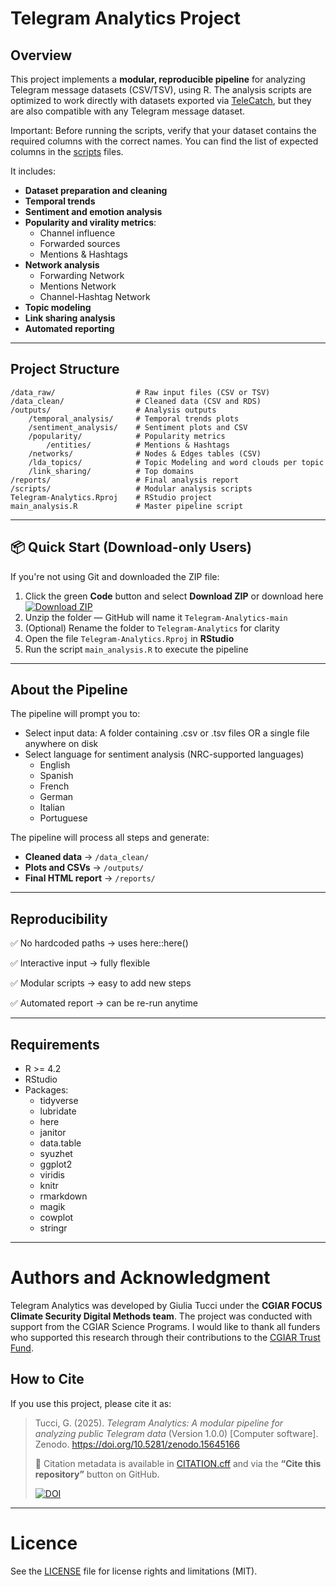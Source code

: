 # Telegram Analytics Project

## Overview

This project implements a **modular, reproducible pipeline** for analyzing Telegram message datasets (CSV/TSV), using R. The analysis scripts are optimized to work directly with datasets exported via [TeleCatch](https://github.com/labaffa/telecatch), but they are also compatible with any Telegram message dataset.

Important: Before running the scripts, verify that your dataset contains the required columns with the correct names. You can find the list of expected columns in the [scripts](https://github.com/gtucci/Telegram-Analytics/tree/main/scripts) files.

It includes:

-   **Dataset preparation and cleaning**
-   **Temporal trends**
-   **Sentiment and emotion analysis**
-   **Popularity and virality metrics**:
    -   Channel influence
    -   Forwarded sources
    -   Mentions & Hashtags
-   **Network analysis**
    -   Forwarding Network
    -   Mentions Network
    -   Channel-Hashtag Network
-   **Topic modeling** 
-   **Link sharing analysis** 
-   **Automated reporting** 

------------------------------------------------------------------------

## Project Structure

``` text
/data_raw/                  # Raw input files (CSV or TSV)
/data_clean/                # Cleaned data (CSV and RDS)
/outputs/                   # Analysis outputs
    /temporal_analysis/     # Temporal trends plots
    /sentiment_analysis/    # Sentiment plots and CSV
    /popularity/            # Popularity metrics
        /entities/          # Mentions & Hashtags
    /networks/              # Nodes & Edges tables (CSV)
    /lda_topics/            # Topic Modeling and word clouds per topic
    /link_sharing/          # Top domains
/reports/                   # Final analysis report
/scripts/                   # Modular analysis scripts
Telegram-Analytics.Rproj    # RStudio project
main_analysis.R             # Master pipeline script
```

------------------------------------------------------------------------


## 📦 Quick Start (Download-only Users)

If you're not using Git and downloaded the ZIP file:

1. Click the green **Code** button and select **Download ZIP** or download here  [![Download ZIP](https://img.shields.io/badge/Download-ZIP-blue)](https://github.com/gtucci/Telegram-Analytics/archive/refs/heads/main.zip)
2. Unzip the folder — GitHub will name it `Telegram-Analytics-main`
3. (Optional) Rename the folder to `Telegram-Analytics` for clarity
4. Open the file `Telegram-Analytics.Rproj` in **RStudio**
5. Run the script `main_analysis.R` to execute the pipeline

------------------------------------------------------------------------

   ## About the Pipeline

 The pipeline will prompt you to:

-   Select input data: A folder containing .csv or .tsv files OR a single file anywhere on disk
-   Select language for sentiment analysis (NRC-supported languages)
    -   English
    -   Spanish
    -   French
    -   German
    -   Italian
    -   Portuguese

The pipeline will process all steps and generate:

-   **Cleaned data** → `/data_clean/`
-   **Plots and CSVs** → `/outputs/`
-   **Final HTML report** → `/reports/`

------------------------------------------------------------------------

## Reproducibility

✅ No hardcoded paths → uses here::here()

✅ Interactive input → fully flexible

✅ Modular scripts → easy to add new steps

✅ Automated report → can be re-run anytime

------------------------------------------------------------------------

## Requirements

-   R \>= 4.2
-   RStudio
-   Packages:
    -   tidyverse
    -   lubridate
    -   here
    -   janitor
    -   data.table
    -   syuzhet
    -   ggplot2
    -   viridis
    -   knitr
    -   rmarkdown
    -   magik
    -   cowplot
    -   stringr

------------------------------------------------------------------------



# Authors and Acknowledgment

Telegram Analytics was developed by Giulia Tucci under the **CGIAR FOCUS** **Climate Security Digital Methods team**. The project was conducted with support from the CGIAR Science Programs. I would like to thank all funders who supported this research through their contributions to the [CGIAR Trust Fund](https://www.cgiar.org/funders/).

## How to Cite
If you use this project, please cite it as:

> Tucci, G. (2025). *Telegram Analytics: A modular pipeline for analyzing public Telegram data* (Version 1.0.0) [Computer software]. Zenodo. https://doi.org/10.5281/zenodo.15645166
> 
> 📌 Citation metadata is available in [CITATION.cff](./CITATION.cff) and via the **“Cite this repository”** button on GitHub.
> 
>  [![DOI](https://zenodo.org/badge/DOI/10.5281/zenodo.15645166.svg)](https://doi.org/10.5281/zenodo.15645166)

------------------------------------------------------------------------

# Licence

See the [LICENSE](https://github.com/gtucci/Telegram-Analytics/blob/main/LICENSE) file for license rights and limitations (MIT).






